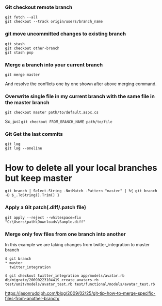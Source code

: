
### Git checkout remote branch

```
git fetch --all
git checkout --track origin/users/branch_name
```

### git move uncommitted changes to existing branch

```
git stash
git checkout other-branch
git stash pop
```

### Merge a branch into your current branch

```
git merge master
```
And resolve the conflicts one by one shown after above merging command.

### Overwrite single file in my current branch with the same file in the master branch

```
git checkout master path/to/default.aspx.cs

```
So, just `git checkout FROM_BRANCH_NAME path/to/file`

### Git Get the last commits

```
git log
git log --oneline
```

# How to delete all your local branches but keep master
```
git branch | Select-String -NotMatch -Pattern "master" | %{ git branch -D $_.ToString().Trim() }
```
### Apply a Git patch(.diff/.patch file)

```
git apply --reject --whitespace=fix "C:\Users\path\Downloads\Sample.diff"
```

### Merge only few files from one branch into another

In this example we are taking changes from twitter_integration to master branch
```
$ git branch
* master
  twitter_integration

$ git checkout twitter_integration app/models/avatar.rb db/migrate/20090223104419_create_avatars.rb test/unit/models/avatar_test.rb test/functional/models/avatar_test.rb
```
https://jasonrudolph.com/blog/2009/02/25/git-tip-how-to-merge-specific-files-from-another-branch/
